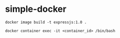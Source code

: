 # simple-docker

```zhs
docker image build -t expressjs:1.0 .

docker container exec -it <container_id> /bin/bash
```